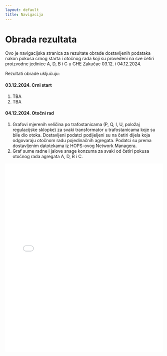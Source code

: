 ```yaml
---
layout: default
title: Navigacija
---
```


# Obrada rezultata

Ovo je navigacijska stranica za rezultate obrade dostavljenih podataka nakon pokusa
crnog starta i otočnog rada koji su provedeni na sve četiri proizvodne jedinice A, D, B i C u GHE Zakučac
03.12. i 04.12.2024.

Rezultati obrade uključuju:

#### 03.12.2024. Crni start
1. TBA
2. TBA

#### 04.12.2024. Otočni rad
1. Grafovi mjerenih veličina po trafostanicama (P, Q, I, U, položaj regulacijske sklopke) za svaki transformator u trafostanicama koje su bile dio otoka.
Dostavljeni podatci podijeljeni su na četiri dijela koja odgovaraju otočnom radu pojedinačnih agregata. Podatci su prema dostavljenim datotekama iz HOPS-ovog Network Managera.
2. Graf sume radne i jalove snage konzuma za svaki od četiri pokusa otočnog rada agregata A, D, B i C.  

<div class="wide-graph">
    <iframe src="konzum/htmls/TS_Dugopolje_OR_GEN_A.html" width="100%" height="600px" frameborder="0"></iframe>
</div>